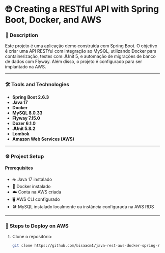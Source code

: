 ﻿# 🌐 **Creating a RESTful API with Spring Boot, Docker, and AWS**

### 📝 **Description**

Este projeto é uma aplicação demo construída com Spring Boot. O objetivo é criar uma API RESTful com integração ao MySQL, utilizando Docker para containerização, testes com JUnit 5, e automação de migrações de banco de dados com Flyway. Além disso, o projeto é configurado para ser implantado na AWS.

---

### 🛠 **Tools and Technologies**

- **Spring Boot 2.6.3**
- **Java 17**
- **Docker**
- **MySQL 8.0.33**
- **Flyway 7.15.0**
- **Dozer 6.1.0**
- **JUnit 5.8.2**
- **Lombok**
- **Amazon Web Services (AWS)**

---

### ⚙️ **Project Setup**

#### **Prerequisites**

- ☕️ Java 17 instalado
- 🐳 Docker instalado
- ☁️ Conta na AWS criada
- 🖥 AWS CLI configurado
- 🛠 MySQL instalado localmente ou instância configurada na AWS RDS

---

### 🚀 **Steps to Deploy on AWS**

1. Clone o repositório:
   ```bash
   git clone https://github.com/bisaacm1/java-rest-aws-docker-spring-react-mockito
   ```
